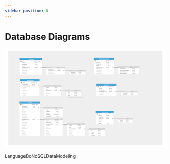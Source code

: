 ```yaml
---
sidebar_position: 6
---
```


# Database Diagrams

<img src ="https://raw.githubusercontent.com/Capstone-Projects-2023-Fall/project-language-learning-discord-bot/main/images/LanguageBoNoSQLDataModeling.jpg" alt=""/>

LanguageBoNoSQLDataModeling
